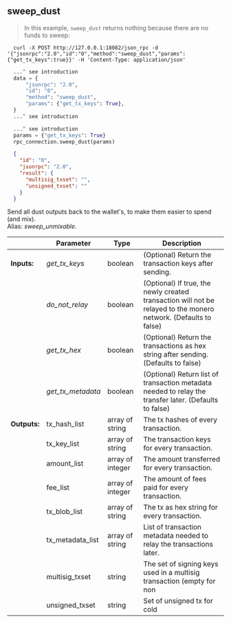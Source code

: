 ## **sweep_dust**

> In this example, `sweep_dust` returns nothing because there are no funds to sweep:  

```shell
  curl -X POST http://127.0.0.1:18082/json_rpc -d '{"jsonrpc":"2.0","id":"0","method":"sweep_dust","params":{"get_tx_keys":true}}' -H 'Content-Type: application/json'
```
```python
  ...^ see introduction
  data = {
      "jsonrpc": "2.0",
      "id": "0",
      "method": "sweep_dust",
      "params": {"get_tx_keys": True},
  }
  ...^ see introduction
```
```py
  ...^ see introduction
  params = {"get_tx_keys": True}
  rpc_connection.sweep_dust(params)
```
```json
  {
    "id": "0",
    "jsonrpc": "2.0",
    "result": {
      "multisig_txset": "",
      "unsigned_txset": ""
    }
  }
```
Send all dust outputs back to the wallet's, to make them easier to spend (and mix).  
Alias: *sweep_unmixable*.  

|             | Parameter         | Type             | Description
| ---         | ---               | ---              | ---
|**Inputs:**  | *get_tx_keys*     | boolean          | (Optional) Return the transaction keys after sending.
|             | *do_not_relay*    | boolean          | (Optional) If true, the newly created transaction will not be relayed to the monero network. (Defaults to false)
|             | *get_tx_hex*      | boolean          | (Optional) Return the transactions as hex string after sending. (Defaults to false)
|             | *get_tx_metadata* | boolean          | (Optional) Return list of transaction metadata needed to relay the transfer later. (Defaults to false)
|**Outputs:** | tx_hash_list      | array of string  | The tx hashes of every transaction.
|             | tx_key_list       | array of string  | The transaction keys for every transaction.
|             | amount_list       | array of integer | The amount transferred for every transaction.
|             | fee_list          | array of integer | The amount of fees paid for every transaction.
|             | tx_blob_list      | array of string  | The tx as hex string for every transaction.
|             | tx_metadata_list  | array of string  | List of transaction metadata needed to relay the transactions later.
|             | multisig_txset    | string           | The set of signing keys used in a multisig transaction (empty for non|multisig).
|             | unsigned_txset    | string           | Set of unsigned tx for cold|signing purposes.
